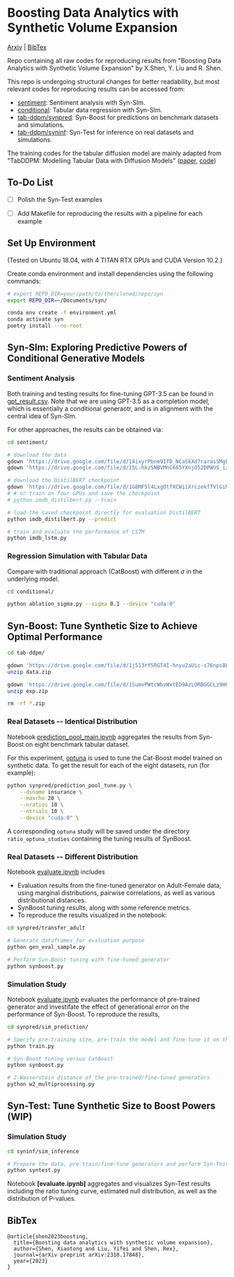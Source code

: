 # Boosting Data Analytics with Synthetic Volume Expansion
[Arxiv](https://arxiv.org/pdf/2310.17848.pdf) | [BibTex](#bibtex)

Repo containing all raw codes for reproducing results from "Boosting Data Analytics with Synthetic Volume Expansion" by X.Shen, Y. Liu and R. Shen.





This repo is undergoing structural changes for better readability, but most relevant codes for reproducing results can be accessed from:
- [sentiment](https://github.com/yifei-liu-stat/syn/tree/main/sentiment): Sentiment analysis with Syn-Slm.
- [conditional](https://github.com/yifei-liu-stat/syn/tree/main/conditional): Tabular data regression with Syn-Slm.
- [tab-ddpm/synpred](https://github.com/yifei-liu-stat/syn/tree/main/tab-ddpm/synpred): Syn-Boost for predictions on benchmark datasets and simulations.
- [tab-ddpm/syninf](https://github.com/yifei-liu-stat/syn/tree/main/tab-ddpm/syninf): Syn-Test for inference on real datasets and simulations.


The training codes for the tabular diffusion model are mainly adapted from "TabDDPM: Modelling Tabular Data with Diffusion Models" ([paper](https://arxiv.org/abs/2209.15421), [code](https://github.com/yandex-research/tab-ddpm))


## To-Do List
- [ ] Polish the Syn-Test examples
- [ ] Add Makefile for reproducing the results with a pipeline for each example


## Set Up Environment

(Tested on Ubuntu 18.04, with 4 TITAN RTX GPUs and CUDA Version 10.2.)

Create conda environment and install dependencies using the following commands:
```bash
# export REPO_DIR=your/path/to/the/cloned/repo/syn
export REPO_DIR=~/Documents/syn/

conda env create -f environment.yml
conda activate syn
poetry install --no-root
```


## Syn-Slm: Exploring Predictive Powers of Conditional Generative Models


### Sentiment Analysis

Both training and testing results for fine-tuning GPT-3.5 can be found in [gpt_result.csv](https://github.com/yifei-liu-stat/syn/blob/main/sentiment/result/gpt_result.csv). 
Note that we are using GPT-3.5 as a completion model, which is essentially a conditional generaotr, and is in alignment with the central idea of Syn-Slm.

For other approaches, the results can be obtained via:

```bash
cd sentiment/

# download the data
gdown 'https://drive.google.com/file/d/14ixyrPbne9IfD_NCaSkXd7rarasSMgFY/view?usp=drive_link' --fuzzy -O ./data/
gdown 'https://drive.google.com/file/d/15L-hkzSNBVMnC665YXnjO52DPWUS_izi/view?usp=drive_link' --fuzzy -O ./data/

# download the DistilBERT checkpoint
gdown 'https://drive.google.com/file/d/1G8MF5l4LxgOtfXCWiiXrczekfTVlGiMC/view?usp=drive_link' --fuzzy -O ./ckpt/
# # or train on four GPUs and save the checkpoint
# python imdb_distilbert.py --train

# load the saved checkpoint directly for evaluation DistilBERT
python imdb_distilbert.py --predict

# train and evaluate the performance of LSTM
python imdb_lstm.py
```

### Regression Simulation with Tabular Data

Compare with traditional approach (CatBoost) with different $\sigma$ in the underlying model.
```bash
cd conditional/

python ablation_sigma.py --sigma 0.1 --device "cuda:0"
```

## Syn-Boost: Tune Synthetic Size to Achieve Optimal Performance

```bash
cd tab-ddpm/

gdown 'https://drive.google.com/file/d/1j513rf5RGT4I-hnyu2aUic-s76nps8EO/view?usp=drive_link' --fuzzy
unzip data.zip

gdown 'https://drive.google.com/file/d/1SumvPWtcWbvWxtED9AzLORBGGCLz9H0a/view?usp=drive_link' --fuzzy
unzip exp.zip

rm -rf *.zip
```

### Real Datasets -- Identical Distribution
Notebook [prediction_pool_main.ipynb](https://github.com/yifei-liu-stat/syn/blob/main/tab-ddpm/synpred/prediction_pool_main.ipynb) aggregates the results from Syn-Boost on eight benchmark tabular dataset.

For this experiment, [optuna](https://github.com/optuna/optuna) is used to tune the Cat-Boost model trained on synthetic data. To get the result for each of the eight datasets, run (for example):
```bash
python synpred/prediction_pool_tune.py \
    --dsname insurance \
    --maxrho 20 \
    --nratios 10 \
    --ntrials 10 \
    --device "cuda:0" \
```
A corresponding `optuna` study will be saved under the directory `ratio_optuna_studies` containing the tuning results of SynBoost.

### Real Datasets -- Different Distribution

Notebook [evaluate.ipynb](https://github.com/yifei-liu-stat/syn/blob/main/tab-ddpm/synpred/transfer_adult/evaluate.ipynb) includes
- Evaluation results from the fine-tuned generator on Adult-Female data, using marginal distributions, pairwise correlations, as well as various distributional distances.
- SynBoost tuning results, along with some reference metrics.
- To reproduce the results visualized in the notebook:

```bash
cd synpred/transfer_adult

# Generate dataframes for evaluation purpose
python gen_eval_sample.py

# Perform Syn-Boost tuning with fine-tuned generator
python synboost.py
```



### Simulation Study

Notebook [evaluate.ipynb](https://github.com/yifei-liu-stat/syn/blob/main/tab-ddpm/synpred/sim_prediction/evaluate.ipynb) evaluates the performance of pre-trained generator and investifate the effect of generational error on the performance of Syn-Boost.
To reproduce the results,

```bash
cd synpred/sim_prediction/

# Specify pre-training size, pre-train the model and fine-tune it on the raw training data
python train.py

# Syn-Boost tuning versus CatBoost
python synboost.py

# 2-Wasserstein distance of the pre-trained/fine-tuned generators
python w2_multiprocessing.py
```

## Syn-Test: Tune Synthetic Size to Boost Powers (WIP)


### Simulation Study

```bash
cd syninf/sim_inference

# Prepare the data, pre-train/fine-tune generators and perform Syn-Test
python syntest.py
```

Notebook **[evaluate.ipynb]** aggregates and visualizes Syn-Test results including the ratio tuning curve, estimated null distribution, as well as the distribution of P-values.

## BibTex

```
@article{shen2023boosting,
  title={Boosting data analytics with synthetic volume expansion},
  author={Shen, Xiaotong and Liu, Yifei and Shen, Rex},
  journal={arXiv preprint arXiv:2310.17848},
  year={2023}
}
```